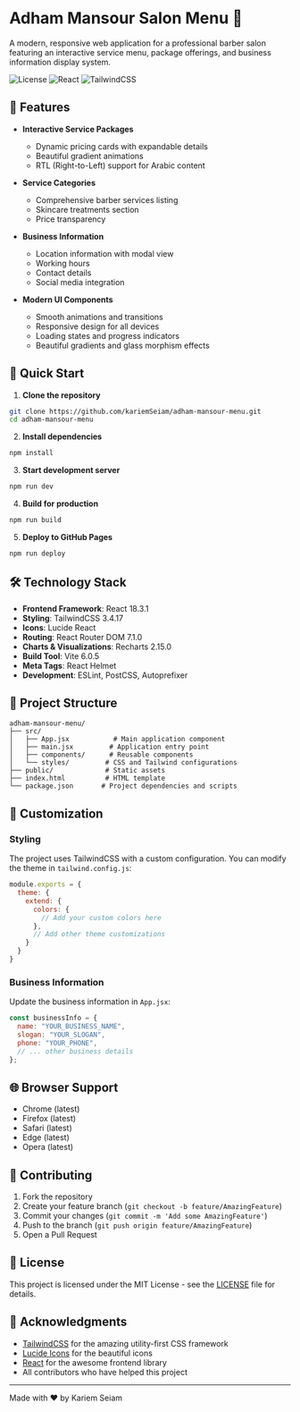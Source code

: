 # Adham Mansour Salon Menu 💈

A modern, responsive web application for a professional barber salon featuring an interactive service menu, package offerings, and business information display system.

![License](https://img.shields.io/badge/license-MIT-blue.svg)
![React](https://img.shields.io/badge/React-18.3.1-61dafb.svg)
![TailwindCSS](https://img.shields.io/badge/TailwindCSS-3.4-38bdf8.svg)

## 🌟 Features

- **Interactive Service Packages** 
  - Dynamic pricing cards with expandable details
  - Beautiful gradient animations
  - RTL (Right-to-Left) support for Arabic content

- **Service Categories**
  - Comprehensive barber services listing
  - Skincare treatments section
  - Price transparency

- **Business Information**
  - Location information with modal view
  - Working hours
  - Contact details
  - Social media integration

- **Modern UI Components**
  - Smooth animations and transitions
  - Responsive design for all devices
  - Loading states and progress indicators
  - Beautiful gradients and glass morphism effects

## 🚀 Quick Start

1. **Clone the repository**
```bash
git clone https://github.com/kariemSeiam/adham-mansour-menu.git
cd adham-mansour-menu
```

2. **Install dependencies**
```bash
npm install
```

3. **Start development server**
```bash
npm run dev
```

4. **Build for production**
```bash
npm run build
```

5. **Deploy to GitHub Pages**
```bash
npm run deploy
```

## 🛠️ Technology Stack

- **Frontend Framework**: React 18.3.1
- **Styling**: TailwindCSS 3.4.17
- **Icons**: Lucide React
- **Routing**: React Router DOM 7.1.0
- **Charts & Visualizations**: Recharts 2.15.0
- **Build Tool**: Vite 6.0.5
- **Meta Tags**: React Helmet
- **Development**: ESLint, PostCSS, Autoprefixer

## 📁 Project Structure

```
adham-mansour-menu/
├── src/
│   ├── App.jsx           # Main application component
│   ├── main.jsx         # Application entry point
│   ├── components/      # Reusable components
│   └── styles/         # CSS and Tailwind configurations
├── public/             # Static assets
├── index.html          # HTML template
└── package.json       # Project dependencies and scripts
```

## 🎨 Customization

### Styling
The project uses TailwindCSS with a custom configuration. You can modify the theme in `tailwind.config.js`:

```javascript
module.exports = {
  theme: {
    extend: {
      colors: {
        // Add your custom colors here
      },
      // Add other theme customizations
    }
  }
}
```

### Business Information
Update the business information in `App.jsx`:

```javascript
const businessInfo = {
  name: "YOUR_BUSINESS_NAME",
  slogan: "YOUR_SLOGAN",
  phone: "YOUR_PHONE",
  // ... other business details
};
```

## 🌐 Browser Support

- Chrome (latest)
- Firefox (latest)
- Safari (latest)
- Edge (latest)
- Opera (latest)

## 🤝 Contributing

1. Fork the repository
2. Create your feature branch (`git checkout -b feature/AmazingFeature`)
3. Commit your changes (`git commit -m 'Add some AmazingFeature'`)
4. Push to the branch (`git push origin feature/AmazingFeature`)
5. Open a Pull Request

## 📝 License

This project is licensed under the MIT License - see the [LICENSE](LICENSE) file for details.

## 🙏 Acknowledgments

- [TailwindCSS](https://tailwindcss.com) for the amazing utility-first CSS framework
- [Lucide Icons](https://lucide.dev) for the beautiful icons
- [React](https://reactjs.org) for the awesome frontend library
- All contributors who have helped this project

---

Made with ❤️ by Kariem Seiam
